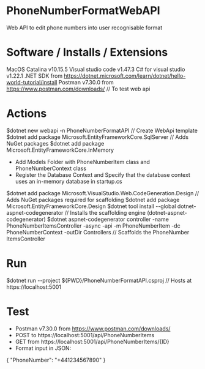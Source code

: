 # PhoneNumberFormatWebAPI
Web API to edit phone numbers into user recognisable format

# Software / Installs / Extensions
MacOS Catalina v10.15.5
Visual studio code v1.47.3
C# for visual studio v1.22.1
.NET SDK from https://dotnet.microsoft.com/learn/dotnet/hello-world-tutorial/install
Postman v7.30.0 from https://www.postman.com/downloads/  // To test web api

# Actions
$dotnet new webapi -n PhoneNumberFormatAPI  // Create WebApi template
$dotnet add package Microsoft.EntityFrameworkCore.SqlServer  // Adds NuGet packages
$dotnet add package Microsoft.EntityFrameworkCore.InMemory

- Add Models Folder with PhoneNumberItem class and PhoneNumberContext class
- Register the Database Context and Specify that the database context uses an in-memory database in startup.cs

$dotnet add package Microsoft.VisualStudio.Web.CodeGeneration.Design // Adds NuGet packages required for scaffolding
$dotnet add package Microsoft.EntityFrameworkCore.Design
$dotnet tool install --global dotnet-aspnet-codegenerator  // Installs the scaffolding engine (dotnet-aspnet-codegenerator)
$dotnet aspnet-codegenerator controller -name PhoneNumberItemsController -async -api -m PhoneNumberItem -dc PhoneNumberContext -outDir Controllers  //   Scaffolds the PhoneNumber ItemsController

# Run
$dotnet run --project ${PWD}/PhoneNumberFormatAPI.csproj // Hosts at https://localhost:5001

# Test
- Postman v7.30.0 from https://www.postman.com/downloads/
- POST to https://localhost:5001/api/PhoneNumberItems
- GET from https://localhost:5001/api/PhoneNumberItems/{ID}
- Format input in JSON:

{
    "PhoneNumber": "+441234567890"
}


